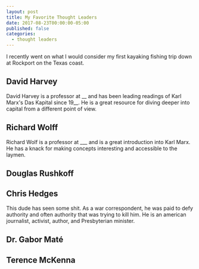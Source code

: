 ```yaml
---
layout: post
title: My Favorite Thought Leaders
date: 2017-08-23T00:00:00-05:00
published: false
categories: 
  - thought leaders
---
```

I recently went on what I would consider my first kayaking fishing trip down at Rockport on the Texas coast.

## David Harvey

David Harvey is a professor at __ and has been leading readings of Karl Marx's Das Kapital since 19__. He is a great resource for diving deeper into capital from a different point of view.

## Richard Wolff

Richard Wolf is a professor at ___ and is a great introduction into Karl Marx. He has a knack for making concepts interesting and accessible to the laymen.

## Douglas Rushkoff



## Chris Hedges

This dude has seen some shit. As a war correspondent, he was paid to defy authority and often authority that was trying to kill him. He is an american journalist, activist, author, and Presbyterian minister.

## Dr. Gabor Maté



## Terence McKenna
